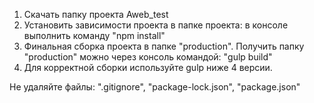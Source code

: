 1) Скачать папку проекта Aweb_test
2) Установить зависимости проекта в папке проекта: в консоле выполнить команду "npm install"
3) Финальная сборка проекта в папке "production". Получить папку "production" можно через консоль командой: "gulp build"
4) Для корректной сборки используйте gulp ниже 4 версии. 

Не удаляйте файлы: ".gitignore", "package-lock.json", "package.json"